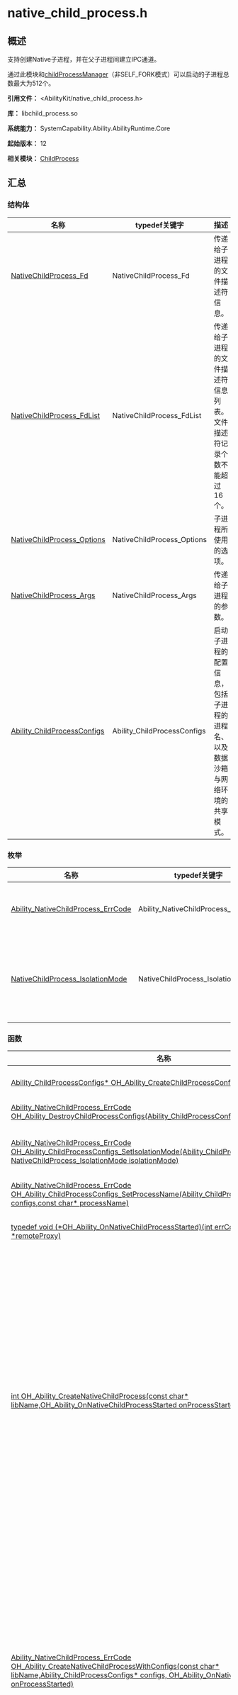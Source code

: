 # native_child_process.h

<!--Kit: Ability Kit-->
<!--Subsystem: Ability-->
<!--Owner: @SKY2001-->
<!--Designer: @jsjzju-->
<!--Tester: @lixueqing513-->
<!--Adviser: @huipeizi-->

## 概述

支持创建Native子进程，并在父子进程间建立IPC通道。

通过此模块和[childProcessManager](js-apis-app-ability-childProcessManager.md)（非SELF_FORK模式）可以启动的子进程总数最大为512个。

**引用文件：** <AbilityKit/native_child_process.h>

**库：** libchild_process.so

**系统能力：** SystemCapability.Ability.AbilityRuntime.Core

**起始版本：** 12

**相关模块：** [ChildProcess](capi-childprocess.md)

## 汇总

### 结构体

| 名称 | typedef关键字 | 描述 |
| -- | -- | -- |
| [NativeChildProcess_Fd](capi-nativechildprocess-fd.md) | NativeChildProcess_Fd | 传递给子进程的文件描述符信息。 |
| [NativeChildProcess_FdList](capi-nativechildprocess-fdlist.md) | NativeChildProcess_FdList | 传递给子进程的文件描述符信息列表。文件描述符记录个数不能超过16个。 |
| [NativeChildProcess_Options](capi-nativechildprocess-options.md) | NativeChildProcess_Options | 子进程所使用的选项。 |
| [NativeChildProcess_Args](capi-nativechildprocess-args.md) | NativeChildProcess_Args | 传递给子进程的参数。 |
| [Ability_ChildProcessConfigs](capi-ability-childprocessconfigs.md) | Ability_ChildProcessConfigs | 启动子进程的配置信息，包括子进程的进程名、以及数据沙箱与网络环境的共享模式。 |

### 枚举

| 名称 | typedef关键字 | 描述 |
| -- | -- | -- |
| [Ability_NativeChildProcess_ErrCode](#ability_nativechildprocess_errcode) | Ability_NativeChildProcess_ErrCode | 定义Native子进程模块错误码。 |
| [NativeChildProcess_IsolationMode](#nativechildprocess_isolationmode) | NativeChildProcess_IsolationMode | 定义Native子进程数据沙箱与网络环境的共享模式。 |

### 函数

| 名称 | typedef关键字 | 描述 |
| -- | -- | -- |
| [Ability_ChildProcessConfigs* OH_Ability_CreateChildProcessConfigs()](#oh_ability_createchildprocessconfigs) | - | 创建一个子进程配置信息对象。创建对象成功后需要通过调用[OH_Ability_DestroyChildProcessConfigs](capi-native-child-process-h.md#oh_ability_destroychildprocessconfigs)来销毁对象从而避免内存泄漏。 |
| [Ability_NativeChildProcess_ErrCode OH_Ability_DestroyChildProcessConfigs(Ability_ChildProcessConfigs* configs)](#oh_ability_destroychildprocessconfigs) | - | 销毁一个子进程配置信息对象，并释放其内存，在调用该接口后，要避免继续使用已销毁的configs对象。 |
| [Ability_NativeChildProcess_ErrCode OH_Ability_ChildProcessConfigs_SetIsolationMode(Ability_ChildProcessConfigs* configs, NativeChildProcess_IsolationMode isolationMode)](#oh_ability_childprocessconfigs_setisolationmode) | - | 设置子进程配置信息对象的数据沙箱与网络环境的共享模式，详见[NativeChildProcess_IsolationMode](capi-native-child-process-h.md#nativechildprocess_isolationmode)。该设置仅当调用[OH_Ability_StartNativeChildProcessWithConfigs](capi-native-child-process-h.md#oh_ability_startnativechildprocesswithconfigs)、[OH_Ability_CreateNativeChildProcessWithConfigs](#oh_ability_createnativechildprocesswithconfigs)接口时生效。 |
| [Ability_NativeChildProcess_ErrCode OH_Ability_ChildProcessConfigs_SetProcessName(Ability_ChildProcessConfigs* configs,const char* processName)](#oh_ability_childprocessconfigs_setprocessname) | - | 设置子进程配置信息对象中的进程名称。 |
| [typedef void (\*OH_Ability_OnNativeChildProcessStarted)(int errCode, OHIPCRemoteProxy *remoteProxy)](#oh_ability_onnativechildprocessstarted) | OH_Ability_OnNativeChildProcessStarted | 根据传入的子进程配置信息创建子进程，并加载参数中指定的动态链接库文件。子进程的启动结果通过回调参数异步通知调用方。该回调在独立线程中执行，需要确保线程同步，且不能执行高耗时操作避免长时间阻塞。 |
| [int OH_Ability_CreateNativeChildProcess(const char* libName,OH_Ability_OnNativeChildProcessStarted onProcessStarted)](#oh_ability_createnativechildprocess) | - | 创建子进程并加载参数中指定的动态链接库文件，进程启动结果通过回调参数异步通知，需注意回调通知为独立线程，回调函数实现需要注意线程同步，且不能执行高耗时操作避免长时间阻塞。参数所指定的动态库必须实现并导出下列函数：<br>1. OHIPCRemoteStub* NativeChildProcess_OnConnect()<br>2. void NativeChildProcess_MainProc()<br>处理逻辑顺序如下列伪代码所示：<br>主进程：<br>1. OH_Ability_CreateNativeChildProcess(libName, onProcessStartedCallback)<br>子进程：<br>2. dlopen(libName)<br>3. dlsym("NativeChildProcess_OnConnect")<br>4. dlsym("NativeChildProcess_MainProc")<br>5. ipcRemote = NativeChildProcess_OnConnect()<br>6. NativeChildProcess_MainProc()<br>主进程：<br>7. onProcessStartedCallback(ipcRemote, errCode)<br>子进程：<br>8. 在NativeChildProcess_MainProc()函数返回后子进程退出。<br>**设备行为差异：** 对于API 13及之前版本，该接口在PC/2in1中可正常使用，在其他设备中返回[NCP_ERR_NOT_SUPPORTED](#ability_nativechildprocess_errcode)错误码。对于API 14及之后版本，该接口在PC/2in1、Tablet设备可正常使用，在其他设备中返回[NCP_ERR_NOT_SUPPORTED](#ability_nativechildprocess_errcode)错误码。<br>**说明：** 对于API 14及之前版本，单个进程只能启动1个Native子进程。从API 15开始，单个进程最多支持启动50个Native子进程。 |
| [Ability_NativeChildProcess_ErrCode OH_Ability_CreateNativeChildProcessWithConfigs(const char* libName,Ability_ChildProcessConfigs* configs, OH_Ability_OnNativeChildProcessStarted onProcessStarted)](#oh_ability_createnativechildprocesswithconfigs) | - | 根据传入的子进程配置信息创建子进程，并加载参数中指定的动态链接库文件。子进程的启动结果通过回调参数异步通知调用方。该回调在独立线程中执行，需要确保线程同步，且不能执行高耗时操作避免长时间阻塞。参数所指定的动态库必须实现并导出下列函数：<br>1. OHIPCRemoteStub* NativeChildProcess_OnConnect()<br>2. void NativeChildProcess_MainProc()<br>处理逻辑顺序如下列伪代码所示：<br>主进程：<br>1. OH_Ability_CreateNativeChildProcessWithConfigs(libName, configs, onProcessStartedCallback)<br>子进程：<br>2. dlopen(libName)<br>3. dlsym("NativeChildProcess_OnConnect")<br>4. dlsym("NativeChildProcess_MainProc")<br>5. ipcRemote = NativeChildProcess_OnConnect()<br>6. NativeChildProcess_MainProc()<br>主进程：<br>7. onProcessStartedCallback(ipcRemote, errCode)<br>子进程：<br>8. <br>在NativeChildProcess_MainProc()函数返回后子进程退出。<br>**设备行为差异：** 该接口在PC/2in1、Tablet设备中可正常调用，在其他设备中返回[NCP_ERR_NOT_SUPPORTED](#ability_nativechildprocess_errcode)错误码。 |
| [Ability_NativeChildProcess_ErrCode OH_Ability_StartNativeChildProcess(const char* entry, NativeChildProcess_Args args,NativeChildProcess_Options options, int32_t *pid)](#oh_ability_startnativechildprocess) | - | 启动一个子进程，并加载指定的动态链接库文件。指定的动态库必须实现一个以NativeChildProcess_Args为参数的函数（函数名称可自定义），并导出该函数。示例如下：<br>1. void Main(NativeChildProcess_Args args);<br>处理逻辑顺序如下列伪代码所示：<br>主进程：<br>1. OH_Ability_StartNativeChildProcess(entryPoint, args, options)<br>子进程：<br>2. dlopen(libName)<br>3. dlsym("Main")<br>4. Main(args)<br>5. 子进程将在Main(args)函数返回后退出。<br>**设备行为差异：** 对于API 13及之前版本，该接口在PC/2in1设备中可正常使用，在其他设备类型中返回[NCP_ERR_NOT_SUPPORTED](#ability_nativechildprocess_errcode)错误码。对于API 14及之后版本，该接口在PC/2in1、Tablet中可正常使用，在其他设备类型中返回[NCP_ERR_NOT_SUPPORTED](#ability_nativechildprocess_errcode)错误码。 |
| [Ability_NativeChildProcess_ErrCode OH_Ability_StartNativeChildProcessWithConfigs(const char* entry, NativeChildProcess_Args args, Ability_ChildProcessConfigs* configs, int32_t *pid)](#oh_ability_startnativechildprocesswithconfigs) | - | 根据参数中子进程配置信息启动Native子进程，加载参数中指定的动态链接库文件并调用入口函数。支持传参到子进程。指定的动态库必须实现一个以NativeChildProcess_Args为参数的函数（函数名称可自定义），并导出该函数。示例如下：<br>1. void Main(NativeChildProcess_Args args);<br>处理逻辑顺序如下列伪代码所示：<br>主进程：<br>1. OH_Ability_StartNativeChildProcessWithConfigs(entryPoint, args, configs, &pid)<br>子进程：<br>2. dlopen(libName)<br>3. dlsym("Main")<br>4. Main(args)<br>5. 子进程将在Main(args)函数返回后退出。<br>**设备行为差异：** 该接口在PC/2in1、Tablet设备中可正常调用，在其他设备中返回[NCP_ERR_NOT_SUPPORTED](#ability_nativechildprocess_errcode)错误码。 |
| [NativeChildProcess_Args* OH_Ability_GetCurrentChildProcessArgs()](#oh_ability_getcurrentchildprocessargs) | - | 子进程获取自身的启动参数。 |
| [typedef void (\*OH_Ability_OnNativeChildProcessExit)(int32_t pid, int32_t signal)](#oh_ability_onnativechildprocessexit) | OH_Ability_OnNativeChildProcessExit | 获取子进程退出信息。 |
| [Ability_NativeChildProcess_ErrCode OH_Ability_RegisterNativeChildProcessExitCallback(OH_Ability_OnNativeChildProcessExit onProcessExit)](#oh_ability_registernativechildprocessexitcallback) | - | 注册子进程退出回调。重复注册同一个回调函数只会保留一个。 |
| [Ability_NativeChildProcess_ErrCode OH_Ability_UnregisterNativeChildProcessExitCallback(OH_Ability_OnNativeChildProcessExit onProcessExit)](#oh_ability_unregisternativechildprocessexitcallback) | - | 解注册子进程退出回调。 |
| [Ability_NativeChildProcess_ErrCode OH_Ability_ChildProcessConfigs_SetIsolationUid(Ability_ChildProcessConfigs* configs, bool enableIsolationUid)](#oh_ability_childprocessconfigs_setisolationuid) | - | 设置子进程配置信息对象的uid是否隔离。该设置仅在NativeChildProcess_IsolationMode为NCP_ISOLATION_MODE_ISOLATED时生效。 |

## 枚举类型说明

### Ability_NativeChildProcess_ErrCode

```
enum Ability_NativeChildProcess_ErrCode
```

**描述**

定义Native子进程模块错误码。

**起始版本：** 12

| 枚举项 | 描述 |
| -- | -- |
| NCP_NO_ERROR = 0 | 操作成功。 |
| NCP_ERR_INVALID_PARAM = 401 | 无效参数。 |
| NCP_ERR_NOT_SUPPORTED = 801 | 不支持创建Native子进程。 |
| NCP_ERR_INTERNAL = 16000050 | 内部错误。 |
| NCP_ERR_BUSY = 16010001 | 在Native子进程的启动过程中不能再次创建新的子进程，可以等待当前子进程启动完成后再次尝试。从API version 15开始被废弃。 |
| NCP_ERR_TIMEOUT = 16010002 | 启动Native子进程超时。 |
| NCP_ERR_SERVICE_ERROR = 16010003 | 服务端出错。 |
| NCP_ERR_MULTI_PROCESS_DISABLED = 16010004 | 多进程模式已关闭，不允许启动子进程。 |
| NCP_ERR_ALREADY_IN_CHILD = 16010005 | 不允许在子进程中再次创建进程。 |
| NCP_ERR_MAX_CHILD_PROCESSES_REACHED = 16010006 | 到达最大Native子进程数量限制，不能再创建子进程。 |
| NCP_ERR_LIB_LOADING_FAILED = 16010007 | 子进程加载动态库失败，文件不存在或者未实现对应的方法并导出。 |
| NCP_ERR_CONNECTION_FAILED = 16010008 | 子进程调用动态库的OnConnect方法失败，可能返回了无效的IPC对象指针。 |
| NCP_ERR_CALLBACK_NOT_EXIST = 16010009 | 父进程调用解注册Native子进程退出回调，未找到注册的回调函数。 |

### NativeChildProcess_IsolationMode

```
enum NativeChildProcess_IsolationMode
```

**描述**

定义Native子进程数据沙箱与网络环境的共享模式。

**起始版本：** 13

| 枚举项 | 描述 |
| -- | -- |
| NCP_ISOLATION_MODE_NORMAL = 0 | 普通隔离模式下，父进程与子进程共享同一沙箱环境或网络环境。 |
| NCP_ISOLATION_MODE_ISOLATED = 1 | 在隔离模式下，父进程与子进程不共享同一沙箱环境或网络环境。 |


## 函数说明

### OH_Ability_CreateChildProcessConfigs()

```
Ability_ChildProcessConfigs* OH_Ability_CreateChildProcessConfigs()
```

**描述**

创建一个子进程配置信息对象。创建对象成功后需要通过调用[OH_Ability_DestroyChildProcessConfigs](capi-native-child-process-h.md#oh_ability_destroychildprocessconfigs)来销毁对象从而避免内存泄漏。

**起始版本：** 20

**返回：**

| 类型                               | 说明 |
|----------------------------------| -- |
| [Ability_ChildProcessConfigs](capi-ability-childprocessconfigs.md)* | 返回一个指向[Ability_ChildProcessConfigs](capi-ability-childprocessconfigs.md)对象的指针 - 子进程配置信息对象创建成功。<br>         返回nullptr - 发生内部错误或者内存分配失败。 |

### OH_Ability_DestroyChildProcessConfigs()

```
Ability_NativeChildProcess_ErrCode OH_Ability_DestroyChildProcessConfigs(Ability_ChildProcessConfigs* configs)
```

**描述**

销毁一个子进程配置信息对象，并释放其内存，在调用该接口后，要避免继续使用已销毁的configs对象。

**起始版本：** 20


**参数：**

| 参数项 | 描述 |
| -- | -- |
| [Ability_ChildProcessConfigs](capi-ability-childprocessconfigs.md)* configs | 需要销毁的子进程配置信息对象指针。在调用该接口后，对象指针将失效，避免继续使用该指针。允许传入空指针，空指针不会触发任何操作。 |

**返回：**

| 类型 | 说明 |
| -- | -- |
| [Ability_NativeChildProcess_ErrCode](capi-native-child-process-h.md#ability_nativechildprocess_errcode) | NCP_NO_ERROR - 操作成功。<br>NCP_ERR_INVALID_PARAM - 传入参数为nullptr。 |

### OH_Ability_ChildProcessConfigs_SetIsolationMode()

```
Ability_NativeChildProcess_ErrCode OH_Ability_ChildProcessConfigs_SetIsolationMode(Ability_ChildProcessConfigs* configs, NativeChildProcess_IsolationMode isolationMode)
```

**描述**

设置子进程配置信息对象的数据沙箱与网络环境的共享模式，详见[NativeChildProcess_IsolationMode](capi-native-child-process-h.md#nativechildprocess_isolationmode)。该设置仅当调用[OH_Ability_StartNativeChildProcessWithConfigs](capi-native-child-process-h.md#oh_ability_startnativechildprocesswithconfigs)、[OH_Ability_CreateNativeChildProcessWithConfigs](#oh_ability_createnativechildprocesswithconfigs)接口时生效。

**起始版本：** 20


**参数：**

| 参数项 | 描述 |
| -- | -- |
| [Ability_ChildProcessConfigs](capi-ability-childprocessconfigs.md)* configs | 子进程的配置信息对象指针。不可以为空指针。 |
| [NativeChildProcess_IsolationMode](capi-native-child-process-h.md#nativechildprocess_isolationmode) isolationMode | 要设置的数据沙箱与网络环境的共享模式，详见NativeChildProcess_IsolationMode。 |

**返回：**

| 类型 | 说明 |
| -- | -- |
| [Ability_NativeChildProcess_ErrCode](capi-native-child-process-h.md#ability_nativechildprocess_errcode) | NCP_NO_ERROR - 执行成功。<br>NCP_ERR_INVALID_PARAM - 传入参数configs为nullptr。 |

### OH_Ability_ChildProcessConfigs_SetIsolationUid()

```
Ability_NativeChildProcess_ErrCode OH_Ability_ChildProcessConfigs_SetIsolationUid(Ability_ChildProcessConfigs* configs, bool isolationUid)
```

**描述**

设置子进程配置信息对象的uid是否隔离。例如用于浏览器的安全加固场景，设置主进程与子进程的uid隔离。

该设置仅在NativeChildProcess_IsolationMode为NCP_ISOLATION_MODE_ISOLATED时生效。不调用该接口设置isolationUid时，则默认为false，即子进程与主进程拥有相同uid。

**起始版本：** 21


**参数：**

| 参数项 | 描述 |
| -- | -- |
| [Ability_ChildProcessConfigs](capi-ability-childprocessconfigs.md)* configs | 子进程的配置信息对象指针。不可以为空指针。 |
| bool isolationUid | 控制子进程是否使用独立的uid。true表示子进程拥有独立的uid，false表示子进程与主进程拥有相同uid。 |

**返回：**

| 类型 | 说明 |
| -- | -- |
| [Ability_NativeChildProcess_ErrCode](capi-native-child-process-h.md#ability_nativechildprocess_errcode) | NCP_NO_ERROR - 执行成功。<br>NCP_ERR_INVALID_PARAM - 传入参数configs为nullptr。 |

### OH_Ability_ChildProcessConfigs_SetProcessName()

```
Ability_NativeChildProcess_ErrCode OH_Ability_ChildProcessConfigs_SetProcessName(Ability_ChildProcessConfigs* configs,const char* processName)
```

**描述**

设置子进程配置信息对象中的进程名称。

**起始版本：** 20


**参数：**

| 参数项 | 描述 |
| -- | -- |
| [Ability_ChildProcessConfigs](capi-ability-childprocessconfigs.md)* configs | 子进程的配置信息对象指针。不能为空指针。 |
| const char* processName | 设置的子进程名字符串必须是非空字符串，并且只能由字母、数字和下划线构成。最大长度为64字符。最终的进程名是{bundleName}:{processName}。 |

**返回：**

| 类型 | 说明 |
| -- | -- |
| [Ability_NativeChildProcess_ErrCode](capi-native-child-process-h.md#ability_nativechildprocess_errcode) | NCP_NO_ERROR - 执行成功。<br>NCP_ERR_INVALID_PARAM - 传入参数configs为nullptr，或者processName包含除字母、数字、下划线以外的字符。 |

### OH_Ability_OnNativeChildProcessStarted()

```
typedef void (*OH_Ability_OnNativeChildProcessStarted)(int errCode, OHIPCRemoteProxy *remoteProxy)
```

**描述**

定义通知子进程启动结果的回调函数。

**起始版本：** 12

**参数：**

| 参数项 | 描述 |
| -- | -- |
| int errCode | 回调函数返回的错误码，可用的值如下：<br>[NCP_NO_ERROR](capi-native-child-process-h.md#ability_nativechildprocess_errcode) - 创建子进程成功。<br>[NCP_ERR_LIB_LOADING_FAILED](capi-native-child-process-h.md#ability_nativechildprocess_errcode) - 加载动态库文件失败或动态库中未实现必要的导出函数。<br>[NCP_ERR_CONNECTION_FAILED](capi-native-child-process-h.md#ability_nativechildprocess_errcode) - 动态库中实现的OnConnect方法未返回有效的IPC Stub指针。<br>详见[Ability_NativeChildProcess_ErrCode](capi-native-child-process-h.md#ability_nativechildprocess_errcode)定义。 |
| [OHIPCRemoteProxy *remoteProxy](../apis-ipc-kit/capi-ohipcparcel-ohipcremoteproxy.md) | 子进程的IPC对象指针，出现异常时可能为nullptr：使用完毕后需要调用[OH_IPCRemoteProxy_Destory](../apis-ipc-kit/capi-ipc-cremote-object-h.md#oh_ipcremoteproxy_destroy)方法释放。 |

**参考：**

[OH_IPCRemoteProxy_Destory](../apis-ipc-kit/capi-ipc-cremote-object-h.md#oh_ipcremoteproxy_destroy)

### OH_Ability_CreateNativeChildProcess()

```
int OH_Ability_CreateNativeChildProcess(const char* libName,OH_Ability_OnNativeChildProcessStarted onProcessStarted)
```

**描述**

创建子进程并加载参数中指定的动态链接库文件，进程启动结果通过回调参数异步通知，需注意回调通知为独立线程，回调函数实现需要注意线程同步，且不能执行高耗时操作避免长时间阻塞。

参数所指定的动态库必须实现并导出下列函数：<br>1. OHIPCRemoteStub* NativeChildProcess_OnConnect()<br>2. void NativeChildProcess_MainProc()<br>处理逻辑顺序如下列伪代码所示：<br>主进程：<br>1. OH_Ability_CreateNativeChildProcess(libName, onProcessStartedCallback)<br>子进程：<br>2. dlopen(libName)<br>3. dlsym("NativeChildProcess_OnConnect")<br>4. dlsym("NativeChildProcess_MainProc")<br>5. ipcRemote = NativeChildProcess_OnConnect()<br>6. NativeChildProcess_MainProc()<br>主进程：<br>7. onProcessStartedCallback(ipcRemote, errCode)<br>子进程：<br>8. 在NativeChildProcess_MainProc()函数返回后子进程退出。

**设备行为差异：** 对于API version 13及之前版本，该接口在PC/2in1中可正常使用，在其他设备中返回[NCP_ERR_NOT_SUPPORTED](#ability_nativechildprocess_errcode)错误码。对于API version 14及之后版本，该接口在PC/2in1、Tablet设备可正常使用，在其他设备中返回[NCP_ERR_NOT_SUPPORTED](#ability_nativechildprocess_errcode)错误码。

> **说明：**
>
> API version 14及之前版本，单个进程只能启动1个Native子进程。从API version 15开始，单个进程最多支持启动50个Native子进程。

**起始版本：** 12

**参数：**

| 参数项 | 描述 |
| -- | -- |
| const char* libName | 子进程中加载的动态库文件名称，不能为nullptr。 |
| [OH_Ability_OnNativeChildProcessStarted](capi-native-child-process-h.md#oh_ability_onnativechildprocessstarted) onProcessStarted | 通知子进程启动结果的回调函数指针，不能为nullptr。详见[OH_Ability_OnNativeChildProcessStarted](capi-native-child-process-h.md#oh_ability_onnativechildprocessstarted)。 |

**返回：**

| 类型 | 说明 |
| -- | -- |
| int | [NCP_NO_ERROR](capi-native-child-process-h.md#ability_nativechildprocess_errcode) - 调用成功，但子进程的实际启动结果由回调函数通知。<br>[NCP_ERR_INVALID_PARAM](capi-native-child-process-h.md#ability_nativechildprocess_errcode) - 无效的动态库名称或者回调函数指针。<br>[NCP_ERR_NOT_SUPPORTED](capi-native-child-process-h.md#ability_nativechildprocess_errcode) - 当前设备不支持创建Native子进程。<br>[NCP_ERR_MULTI_PROCESS_DISABLED](capi-native-child-process-h.md#ability_nativechildprocess_errcode) - 当前设备已关闭多进程模式。<br>[NCP_ERR_ALREADY_IN_CHILD](capi-native-child-process-h.md#ability_nativechildprocess_errcode) - 不允许在子进程中再次创建子进程。<br>[NCP_ERR_MAX_CHILD_PROCESSES_REACHED](capi-native-child-process-h.md#ability_nativechildprocess_errcode) - 到达最大Native子进程数限制。<br>详见[Ability_NativeChildProcess_ErrCode](capi-native-child-process-h.md#ability_nativechildprocess_errcode)定义。 |

**参考：**

[OH_Ability_OnNativeChildProcessStarted](capi-native-child-process-h.md#oh_ability_onnativechildprocessstarted)

### OH_Ability_CreateNativeChildProcessWithConfigs()

```
Ability_NativeChildProcess_ErrCode OH_Ability_CreateNativeChildProcessWithConfigs(const char* libName,Ability_ChildProcessConfigs* configs, OH_Ability_OnNativeChildProcessStarted onProcessStarted)
```

**描述**

根据传入的子进程配置信息创建子进程，并加载参数中指定的动态链接库文件。子进程的启动结果通过回调参数异步通知调用方。该回调在独立线程中执行，需要确保线程同步，且不能执行高耗时操作避免长时间阻塞。

参数所指定的动态库必须实现并导出下列函数：<br>1. OHIPCRemoteStub* NativeChildProcess_OnConnect()<br>2. void NativeChildProcess_MainProc()<br>处理逻辑顺序如下列伪代码所示：<br>主进程：<br>1. OH_Ability_CreateNativeChildProcessWithConfigs(libName, configs, onProcessStartedCallback)<br>子进程：<br>2. dlopen(libName)<br>3. dlsym("NativeChildProcess_OnConnect")<br>4. dlsym("NativeChildProcess_MainProc")<br>5. ipcRemote = NativeChildProcess_OnConnect()<br>6. NativeChildProcess_MainProc()<br>主进程：<br>7. onProcessStartedCallback(ipcRemote, errCode)<br>子进程：<br>8. 在NativeChildProcess_MainProc()函数返回后子进程退出。

**设备行为差异：** 该接口在PC/2in1、Tablet设备中可正常调用，在其他设备中返回[NCP_ERR_NOT_SUPPORTED](#ability_nativechildprocess_errcode)错误码。

**起始版本：** 20

**参数：**

| 参数项 | 描述 |
| -- | -- |
| const char* libName | 子进程中加载的动态库文件名称，不能为nullptr。 |
| [Ability_ChildProcessConfigs](capi-ability-childprocessconfigs.md)* configs | 子进程的配置信息参数，不能为nullptr。 |
| [OH_Ability_OnNativeChildProcessStarted](capi-native-child-process-h.md#oh_ability_onnativechildprocessstarted) onProcessStarted | 通知子进程启动结果的回调函数指针，不能为nullptr，详见OH_Ability_OnNativeChildProcessStarted。 |

**返回：**

| 类型 | 说明 |
| -- | -- |
| [Ability_NativeChildProcess_ErrCode](capi-native-child-process-h.md#ability_nativechildprocess_errcode) | NCP_NO_ERROR - 执行成功。<br>NCP_ERR_INVALID_PARAM - 传入参数无效。<br>NCP_ERR_NOT_SUPPORTED - 当前设备不支持创建Native子进程。<br>NCP_ERR_MULTI_PROCESS_DISABLED - 当前设备已关闭多进程模式，不允许启动子进程。<br>NCP_ERR_ALREADY_IN_CHILD - 不允许在子进程中再次创建子进程。<br>NCP_ERR_MAX_CHILD_PROCESSES_REACHED - 超过最大Native子进程数限制。<br>详见Ability_NativeChildProcess_ErrCode定义。 |

**参考：**

[OH_Ability_OnNativeChildProcessStarted](capi-native-child-process-h.md#oh_ability_onnativechildprocessstarted)

### OH_Ability_StartNativeChildProcess()

```
Ability_NativeChildProcess_ErrCode OH_Ability_StartNativeChildProcess(const char* entry, NativeChildProcess_Args args,NativeChildProcess_Options options, int32_t *pid)
```

**描述**

启动Native子进程，并加载参数中指定的动态链接库文件并调用入口函数。指定的动态库必须实现一个以[NativeChildProcess_Args](capi-nativechildprocess-args.md)为参数的函数（函数名称可自定义），并导出该函数。支持传参到子进程。子进程中不支持创建ArkTS基础运行时环境。

示例如下：<br>void Main(NativeChildProcess_Args args);<br>处理逻辑顺序如下列伪代码所示：<br>主进程：<br>1. OH_Ability_StartNativeChildProcess(entryPoint, args, options)<br>子进程：<br>2. dlopen(libName)<br>3. dlsym("Main")<br>4. Main(args)<br>5. 子进程将在Main(args)函数返回后退出。

**设备行为差异：** 对于API 13及之前版本，该接口在PC/2in1设备中可正常使用，在其他设备类型中返回[NCP_ERR_NOT_SUPPORTED](#ability_nativechildprocess_errcode)错误码。对于API 14及之后版本，该接口在PC/2in1、Tablet中可正常使用，在其他设备类型中返回[NCP_ERR_NOT_SUPPORTED](#ability_nativechildprocess_errcode)错误码。

**起始版本：** 13

**参数：**

| 参数项 | 描述 |
| -- | -- |
| const char* entry | 子进程中加载的动态库及入口函数，例如"libEntry.so:Main"，不能为nullptr。 |
| [NativeChildProcess_Args](capi-nativechildprocess-args.md) args | 传递给子进程的参数。 |
| [NativeChildProcess_Options](capi-nativechildprocess-options.md) options | 子进程选项。 |
| int32_t *pid | 启动的子进程id。 |

**返回：**

| 类型 | 说明 |
| -- | -- |
| [Ability_NativeChildProcess_ErrCode](capi-native-child-process-h.md#ability_nativechildprocess_errcode) | NCP_NO_ERROR - 调用成功。<br>NCP_ERR_INVALID_PARAM - 无效的动态库名称或者回调函数指针。<br>NCP_ERR_NOT_SUPPORTED - 当前设备不支持创建Native子进程。<br> NCP_ERR_ALREADY_IN_CHILD - 当前设备已关闭多进程模式。<br>NCP_ERR_MAX_CHILD_PROCESSES_REACHED - 到达最大Native子进程数限制。<br>详见Ability_NativeChildProcess_ErrCode定义。 |

**参考：**

[OH_Ability_OnNativeChildProcessStarted](capi-native-child-process-h.md#oh_ability_onnativechildprocessstarted)

### OH_Ability_StartNativeChildProcessWithConfigs()

```
Ability_NativeChildProcess_ErrCode OH_Ability_StartNativeChildProcessWithConfigs(const char* entry, NativeChildProcess_Args args, Ability_ChildProcessConfigs* configs, int32_t *pid)
```

**描述**

根据参数中子进程配置信息启动Native子进程，加载参数中指定的动态链接库文件并调用入口函数。支持传参到子进程。指定的动态库必须实现一个以[NativeChildProcess_Args](capi-nativechildprocess-args.md)为参数的函数（函数名称可自定义），并导出该函数。

示例如下：<br>void Main(NativeChildProcess_Args args);<br>处理逻辑顺序如下列伪代码所示：<br>主进程：<br>1. OH_Ability_StartNativeChildProcessWithConfigs(entryPoint, args, configs, &pid)<br>子进程：<br>2. dlopen(libName)<br>3. dlsym("Main")<br>4. Main(args)<br>5. 子进程将在Main(args)函数返回后退出。

**设备行为差异：** 该接口在PC/2in1、Tablet中可正常调用，在其他设备类型中返回[NCP_ERR_NOT_SUPPORTED](#ability_nativechildprocess_errcode)错误码。

**起始版本：** 20

**参数：**

| 参数项 | 描述 |
| -- | -- |
| const char* entry | 子进程中调用动态库的符号和入口函数，中间用“:”隔开（例如“libentry.so:Main”），不能为nullptr。 |
| [NativeChildProcess_Args](capi-nativechildprocess-args.md) args | 传给子进程的参数。 |
| [Ability_ChildProcessConfigs](capi-ability-childprocessconfigs.md)* configs | 子进程的配置信息参数。 |
| int32_t *pid | 被启动的子进程号。 |

**返回：**

| 类型 | 说明 |
| -- | -- |
| [Ability_NativeChildProcess_ErrCode](capi-native-child-process-h.md#ability_nativechildprocess_errcode) | NCP_NO_ERROR - 执行成功。<br>NCP_ERR_INVALID_PARAM - 传入参数无效。<br>NCP_ERR_NOT_SUPPORTED - 当前设备不支持创建Native子进程。<br>NCP_ERR_ALREADY_IN_CHILD - 不允许在子进程中再次创建子进程。<br>NCP_ERR_MAX_CHILD_PROCESSES_REACHED - 超过最大Native子进程数限制。<br>详见Ability_NativeChildProcess_ErrCode定义。 |

### OH_Ability_GetCurrentChildProcessArgs()

```
NativeChildProcess_Args* OH_Ability_GetCurrentChildProcessArgs()
```

**描述**

通过[OH_Ability_StartNativeChildProcess](#oh_ability_startnativechildprocess)启动子进程后，子进程能够在任意so和任意子线程中获取启动参数[NativeChildProcess_Args](capi-nativechildprocess-args.md)。

**起始版本：** 17

**返回：**

| 类型                           | 说明 |
|------------------------------| -- |
| [NativeChildProcess_Args](capi-nativechildprocess-args.md)* | 返回指向当前子进程启动参数的指针。 |

### OH_Ability_OnNativeChildProcessExit()

```
typedef void (*OH_Ability_OnNativeChildProcessExit)(int32_t pid, int32_t signal)
```

**描述**

感知Native子进程退出的回调函数。

**起始版本：** 20

**参数：**

| 参数项 | 描述 |
| -- | -- |
| int32_t pid | 启动的子进程id。 |
| int32_t signal | 子进程退出信号。 |

**参见：**

[OH_Ability_RegisterNativeChildProcessExitCallback](#oh_ability_registernativechildprocessexitcallback)

[OH_Ability_UnregisterNativeChildProcessExitCallback](#oh_ability_unregisternativechildprocessexitcallback)

### OH_Ability_RegisterNativeChildProcessExitCallback()

```
Ability_NativeChildProcess_ErrCode OH_Ability_RegisterNativeChildProcessExitCallback(OH_Ability_OnNativeChildProcessExit onProcessExit)
```

**描述**

注册Native子进程异常退出回调函数，当通过[OH_Ability_StartNativeChildProcess](#oh_ability_startnativechildprocess)和[@ohos.app.ability.childProcessManager的startNativeChildProcess](js-apis-app-ability-childProcessManager.md#childprocessmanagerstartnativechildprocess13)启动的子进程异常退出时，调用入口参数的回调函数。当重复注册同一个回调函数时，子进程退出时只会执行一次回调函数。

参数必须实现[OH_Ability_OnNativeChildProcessExit](#oh_ability_onnativechildprocessexit)入口函数。详见[注册Native子进程退出回调](../../application-models/capi-nativechildprocess-exit-info.md)。

**起始版本：** 20

**参数：**

| 参数项 | 描述 |
| -- | -- |
| [OH_Ability_OnNativeChildProcessExit](capi-native-child-process-h.md#oh_ability_onnativechildprocessexit) onProcessExit | 子进程退出的回调函数入口，不能为nullptr。 |

**返回：**

| 类型 | 说明 |
| -- | -- |
| [Ability_NativeChildProcess_ErrCode](capi-native-child-process-h.md#ability_nativechildprocess_errcode) | NCP_NO_ERROR - 调用成功。<br>NCP_ERR_INVALID_PARAM - 参数不合法。<br>NCP_ERR_INTERNAL - 内部错误。<br>详见Ability_NativeChildProcess_ErrCode。 |

### OH_Ability_UnregisterNativeChildProcessExitCallback()

```
Ability_NativeChildProcess_ErrCode OH_Ability_UnregisterNativeChildProcessExitCallback(OH_Ability_OnNativeChildProcessExit onProcessExit)
```

**描述**

解注册子进程退出回调。

参数必须实现[OH_Ability_OnNativeChildProcessExit](#oh_ability_onnativechildprocessexit)入口函数。详见[解注册Native子进程退出回调](../../application-models/capi-nativechildprocess-exit-info.md)。

**起始版本：** 20


**参数：**

| 参数项 | 描述 |
| -- | -- |
| [OH_Ability_OnNativeChildProcessExit](capi-native-child-process-h.md#oh_ability_onnativechildprocessexit) onProcessExit | 子进程退出的回调函数入口，不能为nullptr。 |

**返回：**

| 类型 | 说明 |
| -- | -- |
| [Ability_NativeChildProcess_ErrCode](capi-native-child-process-h.md#ability_nativechildprocess_errcode) | NCP_NO_ERROR - 调用成功。<br>NCP_ERR_INVALID_PARAM - 参数不合法。<br>NCP_ERR_INTERNAL - 内部错误。<br>NCP_ERR_CALLBACK_NOT_EXIST - 未找到回调函数。<br>详见Ability_NativeChildProcess_ErrCode。 |
